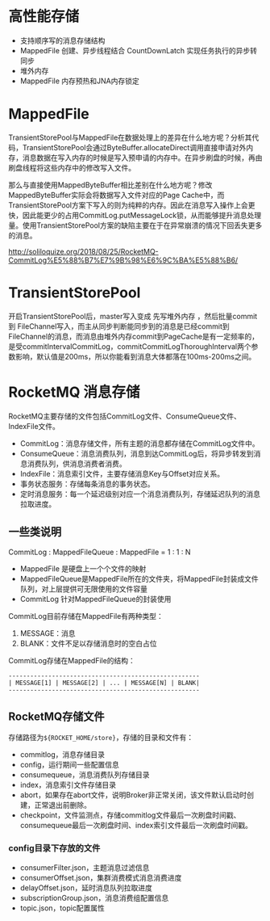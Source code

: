 # 高性能存储
- 支持顺序写的消息存储结构 
- MappedFile 创建、异步线程结合 CountDownLatch 实现任务执行的异步转同步
- 堆外内存
- MappedFile 内存预热和JNA内存锁定
# MappedFile

TransientStorePool与MappedFile在数据处理上的差异在什么地方呢？分析其代码，TransientStorePool会通过ByteBuffer.allocateDirect调用直接申请对外内存，消息数据在写入内存的时候是写入预申请的内存中。在异步刷盘的时候，再由刷盘线程将这些内存中的修改写入文件。

那么与直接使用MappedByteBuffer相比差别在什么地方呢？修改MappedByteBuffer实际会将数据写入文件对应的Page Cache中，而TransientStorePool方案下写入的则为纯粹的内存。因此在消息写入操作上会更快，因此能更少的占用CommitLog.putMessageLock锁，从而能够提升消息处理量。使用TransientStorePool方案的缺陷主要在于在异常崩溃的情况下回丢失更多的消息。

http://soliloquize.org/2018/08/25/RocketMQ-CommitLog%E5%88%B7%E7%9B%98%E6%9C%BA%E5%88%B6/

# TransientStorePool

开启TransientStorePool后，master写入变成 先写堆外内存 ，然后批量commit到 FileChannel写入，而主从同步判断能同步到的消息是已经commit到FileChannel的消息，而消息由堆外内存commit到PageCache是有一定频率的，是受commitIntervalCommitLog，commitCommitLogThoroughInterval两个参数影响，默认值是200ms，所以你能看到消息大体都落在100ms-200ms之间。

# RocketMQ 消息存储
RocketMQ主要存储的文件包括CommitLog文件、ConsumeQueue文件、IndexFile文件。

- CommitLog：消息存储文件，所有主题的消息都存储在CommitLog文件中。
- ConsumeQueue：消息消费队列，消息到达CommitLog后，将异步转发到消息消费队列，供消息消费者消费。
- IndexFile：消息索引文件，主要存储消息Key与Offset对应关系。
- 事务状态服务：存储每条消息的事务状态。
- 定时消息服务：每一个延迟级别对应一个消息消费队列，存储延迟队列的消息拉取进度。

## 一些类说明
CommitLog : MappedFileQueue : MappedFile = 1 : 1 : N

- MappedFile 是硬盘上一个个文件的映射
- MappedFileQueue是MappedFile所在的文件夹，将MappedFile封装成文件队列，对上层提供可无限使用的文件容量
- CommitLog 针对MappedFileQueue的封装使用

CommitLog目前存储在MappedFile有两种类型：

1. MESSAGE：消息
2. BLANK：文件不足以存储消息时的空白占位

CommitLog存储在MappedFile的结构：

```
-----------------------------------------------------
| MESSAGE[1] | MESSAGE[2] | ... | MESSAGE[N] | BLANK|
-----------------------------------------------------
```




## RocketMQ存储文件

存储路径为`${ROCKET_HOME/store}`，存储的目录和文件有：

- commitlog，消息存储目录
- config，运行期间一些配置信息
- consumequeue，消息消费队列存储目录
- index，消息索引文件存储目录
- abort，如果存在abort文件，说明Broker非正常关闭，该文件默认启动时创建，正常退出前删除。
- checkpoint，文件监测点，存储commitlog文件最后一次刷盘时间戳、consumequeue最后一次刷盘时间、index索引文件最后一次刷盘时间戳。

### config目录下存放的文件

- consumerFilter.json，主题消息过滤信息
- consumerOffset.json，集群消费模式消息消费进度
- delayOffset.json，延时消息队列拉取进度
- subscriptionGroup.json，消息消费组配置信息
- topic.json，topic配置属性

